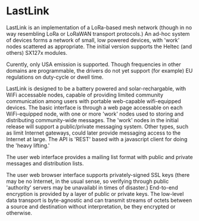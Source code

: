 # LastLink

LastLink is an implementation of a LoRa-based mesh network (though in no way resembling LoRa or LoRaWAN
transport protocols.)  An ad-hoc system of devices forms a network of small, low powered devices, with 'work'
nodes scattered as appropriate.  The initial version supports the Heltec (and others) SX127x modules.

Curently, only USA emission is supported.  Though frequencies in other domains are programmable, the drivers
do not yet support (for example) EU regulations on duty-cycle or dwell time.

LastLink is designed to be a battery powered and solar-rechargable, with WiFi accessable nodes, capable of
providing limited community communication among users with portable web-capable wifi-equipped devices.  The
basic interface is through a web page accessable on each WiFi-equipped node, with one or more 'work' nodes used
to storing and distributing community-wide messages. The 'work' nodes in the initial release will support a
public/private messaging system.  Other types, such as limit Internet gateways, could later provide messaging
access to the Internet at large.  The API is 'REST' based with a javascript client for doing the 'heavy lifting.'  

The user web interface provides a mailing list format with public and private messages and distribution lists.

The user web browser interface supports privately-signed SSL keys (there may be no Internet, in the usual sense,
so verifying through public 'authority' servers may be unavailabl in times of disaster.)  End-to-end encryption
is provided by a layer of public or private keys.  The low-level data transport is byte-agnostic and can
transmit streams of octets between a source and destination without interpretation, be they encrypted or
otherwise.
